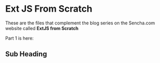 # Ext JS From Scratch

These are the files that complement the blog series on the Sencha.com website called **ExtJS from Scratch**

Part 1 is here: 

## Sub Heading